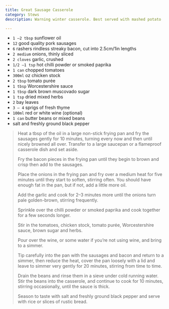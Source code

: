 ```yaml
---
title: Great Sausage Casserole 
category: Stews
description: Warning winter casserole. Best served with mashed potato

--- 
```

* `1 –2 tbsp` sunflower oil
* `12` good quality pork sausages
* `6` rashers rindless streaky bacon, cut into 2.5cm/1in lengths
* `2 medium` onions, thinly sliced
* `2 cloves` garlic, crushed
* `1/2 –1 tsp` hot chilli powder or smoked paprika
* `1 can` chopped tomatoes
* `300ml` oz chicken stock
* `2 tbsp` tomato purée
* `1 tbsp` Worcestershire sauce
* `1 tbsp` dark brown muscovado sugar
* `1 tsp` dried mixed herbs
* `2` bay leaves
* `3 – 4` sprigs of fresh thyme
* `100ml` red or white wine (optional)
* `1 can` butter beans or mixed beans
* salt and freshly ground black pepper
 
> Heat a tbsp of the oil in a large non-stick frying pan and fry the sausages gently for 10 minutes, turning every now and then until nicely browned all over. Transfer to a large saucepan or a flameproof casserole dish and set aside.
>
> Fry the bacon pieces in the frying pan until they begin to brown and crisp then add to the sausages.
>
> Place the onions in the frying pan and fry over a medium heat for five minutes until they start to soften, stirring often. You should have enough fat in the pan, but if not, add a little more oil.
>
> Add the garlic and cook for 2–3 minutes more until the onions turn pale golden-brown, stirring frequently.
>
> Sprinkle over the chilli powder or smoked paprika and cook together for a few seconds longer.
>
> Stir in the tomatoes, chicken stock, tomato purée, Worcestershire sauce, brown sugar and herbs.
>
> Pour over the wine, or some water if you’re not using wine, and bring to a simmer.
>
> Tip carefully into the pan with the sausages and bacon and return to a simmer, then reduce the heat, cover the pan loosely with a lid and leave to simmer very gently for 20 minutes, stirring from time to time.
>
> Drain the beans and rinse them in a sieve under cold running water. Stir the beans into the casserole, and continue to cook for 10 minutes, stirring occasionally, until the sauce is thick.
>
> Season to taste with salt and freshly ground black pepper and serve with rice or slices of rustic bread.

